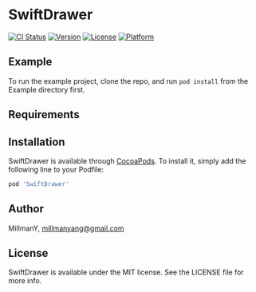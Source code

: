 # SwiftDrawer

[![CI Status](https://img.shields.io/travis/MillmanY/SwiftDrawer.svg?style=flat)](https://travis-ci.org/MillmanY/SwiftDrawer)
[![Version](https://img.shields.io/cocoapods/v/SwiftDrawer.svg?style=flat)](https://cocoapods.org/pods/SwiftDrawer)
[![License](https://img.shields.io/cocoapods/l/SwiftDrawer.svg?style=flat)](https://cocoapods.org/pods/SwiftDrawer)
[![Platform](https://img.shields.io/cocoapods/p/SwiftDrawer.svg?style=flat)](https://cocoapods.org/pods/SwiftDrawer)

## Example

To run the example project, clone the repo, and run `pod install` from the Example directory first.

## Requirements

## Installation

SwiftDrawer is available through [CocoaPods](https://cocoapods.org). To install
it, simply add the following line to your Podfile:

```ruby
pod 'SwiftDrawer'
```

## Author

MillmanY, millmanyang@gmail.com

## License

SwiftDrawer is available under the MIT license. See the LICENSE file for more info.
